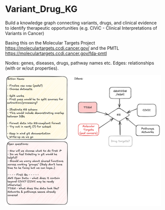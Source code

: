 # Variant_Drug_KG
Build a knowledge graph connecting variants, drugs, and clinical evidence to identify therapeutic opportunities (e.g. CIViC - Clinical Interpretations of Variants in Cancer)

Basing this on the Molecular Targets Project https://moleculartargets.ccdi.cancer.gov/  and the PMTL https://moleculartargets.ccdi.cancer.gov/fda-pmtl

Nodes: genes, diseases, drugs, pathway names etc.  Edges: relationships (with or w/out properties). 

![FlowChart](Untitled-2025-10-01-1244.png)
